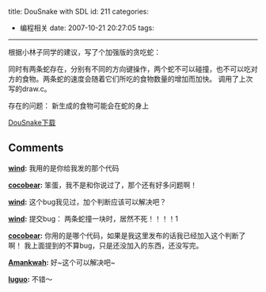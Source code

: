title: DouSnake with SDL
id: 211
categories:
  - 编程相关
date: 2007-10-21 20:27:05
tags:
---

根据小林子同学的建议，写了个加强版的贪吃蛇：

同时有两条蛇存在，分别有不同的方向键操作，两个蛇不可以碰撞，也不可以吃对方的食物。两条蛇的速度会随着它们所吃的食物数量的增加而加快。
调用了上次写的draw.c。

存在的问题：
新生成的食物可能会在蛇的身上

[DouSnake下载](http://cocobear.github.io/code/tar/snake1.0.tar.gz)
## Comments

**[wind](#2080 "2007-10-23 09:52:50"):** 我用的是你给我发的那个代码

**[cocobear](#2081 "2007-10-23 14:05:36"):** 笨蛋，我不是和你说过了，那个还有好多问题啊！

**[wind](#2068 "2007-10-22 18:43:17"):** 这个bug我见过，加个判断应该可以解决吧？

**[wind](#2069 "2007-10-22 19:08:01"):** 提交bug： 两条蛇撞一块时，居然不死！！！！1

**[cocobear](#2072 "2007-10-22 20:40:39"):** 你用的是哪个代码，如果是我这里发布的话我已经加入这个判断了啊！ 我上面提到的不算bug，只是还没加入的东西，还没写完。

**[Amankwah](#2060 "2007-10-21 21:47:59"):** 好~这个可以解决吧~

**[luguo](#2065 "2007-10-22 11:30:55"):** 不错～

